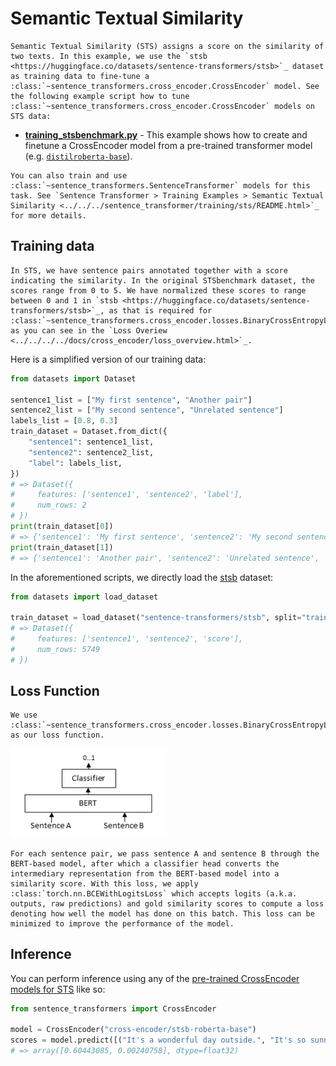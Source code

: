 # Semantic Textual Similarity

```{eval-rst}
Semantic Textual Similarity (STS) assigns a score on the similarity of two texts. In this example, we use the `stsb <https://huggingface.co/datasets/sentence-transformers/stsb>`_ dataset as training data to fine-tune a :class:`~sentence_transformers.cross_encoder.CrossEncoder` model. See the following example script how to tune :class:`~sentence_transformers.cross_encoder.CrossEncoder` models on STS data:
```

- **[training_stsbenchmark.py](training_stsbenchmark.py)** - This example shows how to create and finetune a CrossEncoder model from a pre-trained transformer model (e.g. [`distilroberta-base`](https://huggingface.co/distilbert/distilroberta-base)).

```{eval-rst}
You can also train and use :class:`~sentence_transformers.SentenceTransformer` models for this task. See `Sentence Transformer > Training Examples > Semantic Textual Similarity <../../../sentence_transformer/training/sts/README.html>`_ for more details.
```

## Training data
```{eval-rst}
In STS, we have sentence pairs annotated together with a score indicating the similarity. In the original STSbenchmark dataset, the scores range from 0 to 5. We have normalized these scores to range between 0 and 1 in `stsb <https://huggingface.co/datasets/sentence-transformers/stsb>`_, as that is required for :class:`~sentence_transformers.cross_encoder.losses.BinaryCrossEntropyLoss` as you can see in the `Loss Overiew <../../../../docs/cross_encoder/loss_overview.html>`_.
```

Here is a simplified version of our training data:

```python
from datasets import Dataset

sentence1_list = ["My first sentence", "Another pair"]
sentence2_list = ["My second sentence", "Unrelated sentence"]
labels_list = [0.8, 0.3]
train_dataset = Dataset.from_dict({
    "sentence1": sentence1_list,
    "sentence2": sentence2_list,
    "label": labels_list,
})
# => Dataset({
#     features: ['sentence1', 'sentence2', 'label'],
#     num_rows: 2
# })
print(train_dataset[0])
# => {'sentence1': 'My first sentence', 'sentence2': 'My second sentence', 'label': 0.8}
print(train_dataset[1])
# => {'sentence1': 'Another pair', 'sentence2': 'Unrelated sentence', 'label': 0.3}
```

In the aforementioned scripts, we directly load the [stsb](https://huggingface.co/datasets/sentence-transformers/stsb) dataset:

```python
from datasets import load_dataset

train_dataset = load_dataset("sentence-transformers/stsb", split="train")
# => Dataset({
#     features: ['sentence1', 'sentence2', 'score'],
#     num_rows: 5749
# })
```

## Loss Function
```{eval-rst}
We use :class:`~sentence_transformers.cross_encoder.losses.BinaryCrossEntropyLoss` as our loss function.
```

<img src="https://raw.githubusercontent.com/UKPLab/sentence-transformers/master/docs/img/CrossEncoder.png" alt="CrossEncoder architecture" width="250"/>

```{eval-rst}
For each sentence pair, we pass sentence A and sentence B through the BERT-based model, after which a classifier head converts the intermediary representation from the BERT-based model into a similarity score. With this loss, we apply :class:`torch.nn.BCEWithLogitsLoss` which accepts logits (a.k.a. outputs, raw predictions) and gold similarity scores to compute a loss denoting how well the model has done on this batch. This loss can be minimized to improve the performance of the model.
```

## Inference

You can perform inference using any of the [pre-trained CrossEncoder models for STS](../../../../docs/cross_encoder/pretrained_models.md#stsbenchmark) like so:

```python
from sentence_transformers import CrossEncoder

model = CrossEncoder("cross-encoder/stsb-roberta-base")
scores = model.predict([("It's a wonderful day outside.", "It's so sunny today!"), ("It's a wonderful day outside.", "He drove to work earlier.")])
# => array([0.60443085, 0.00240758], dtype=float32)
```